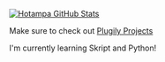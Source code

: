 [![Hotampa GitHub Stats](https://github-readme-stats.vercel.app/api?username=Hotampa&count_private=true&show_icons=true&theme=vue)](https://github.com/anuraghazra/github-readme-stats)

Make sure to check out [Plugily Projects](https://discord.plugily.xyz/)

I'm currently learning Skript and Python!
